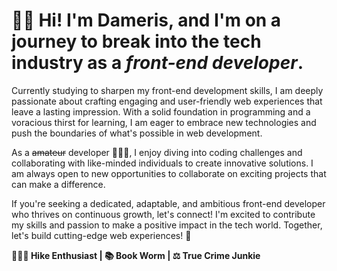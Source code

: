 # 👋🏾 Hi! I'm Dameris, and I'm on a journey to break into the tech industry as a _front-end developer_.

Currently studying to sharpen my front-end development skills, I am deeply passionate about crafting engaging and user-friendly web experiences that leave a lasting impression. With a solid foundation in programming and a voracious thirst for learning, I am eager to embrace new technologies and push the boundaries of what's possible in web development.

As a ~~amateur~~ developer 👩🏾‍💻, I enjoy diving into coding challenges and collaborating with like-minded individuals to create innovative solutions. I am always open to new opportunities to collaborate on exciting projects that can make a difference.

If you're seeking a dedicated, adaptable, and ambitious front-end developer who thrives on continuous growth, let's connect! I'm excited to contribute my skills and passion to make a positive impact in the tech world. Together, let's build cutting-edge web experiences! 💫

**🤸🏾‍♀️ Hike Enthusiast | 📚 Book Worm | ⚖️ True Crime Junkie** 
